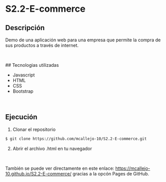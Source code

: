 # S2.2-E-commerce

## Descripción

Demo de una aplicación web para una empresa que permite la compra de sus productos a través de internet.

<br>

## Tecnologias utilizadas

 - Javascript 
 - HTML
 - CSS
 - Bootstrap

<br>

## Ejecución

1. Clonar el repositorio
```bash
$ git clone https://github.com/mcallejo-10/S2.2-E-commerce.git
```
2. Abrir el archivo .html en tu navegador
<br>


También se puede ver directamente en este enlace: https://mcallejo-10.github.io/S2.2-E-commerce/ gracias a la opcón Pages de GitHub.

